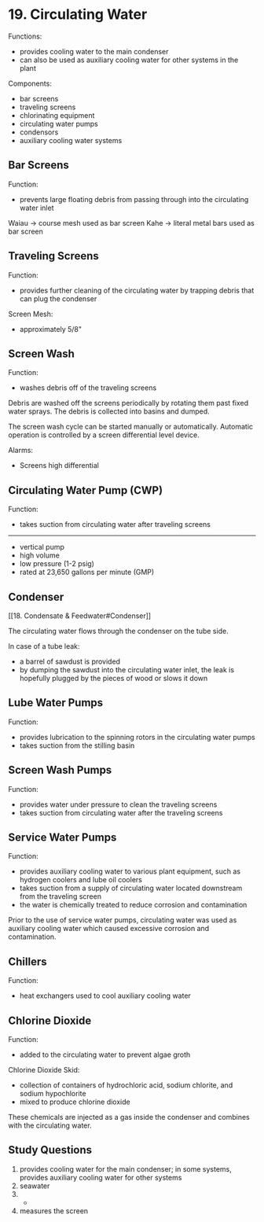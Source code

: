 # 19. Circulating Water

Functions:
-	provides cooling water to the main condenser
-	can also be used as auxiliary cooling water for other systems in the plant

Components:
-	bar screens
-	traveling screens
-	chlorinating equipment
-	circulating water pumps
-	condensors
-	auxiliary cooling water systems

## Bar Screens
Function:
-	prevents large floating debris from passing through into the circulating water inlet

Waiau -> course mesh used as bar screen
Kahe -> literal metal bars used as bar screen

## Traveling Screens
Function:
-	provides further cleaning of the circulating water by trapping debris that can plug the condenser

Screen Mesh:
-	approximately 5/8"

## Screen Wash
Function:
-	washes debris off of the traveling screens

Debris are washed off the screens periodically by rotating them past fixed water sprays. The debris is collected into basins and dumped.

The screen wash cycle can be started manually or automatically. Automatic operation is controlled by a screen differential level device.

Alarms:
-	Screens high differential

## Circulating Water Pump (CWP)
Function:
-	takes suction from circulating water after traveling screens

---
-	vertical pump
-	high volume
-	low pressure (1-2 psig)
-	rated at 23,650 gallons per minute (GMP)

## Condenser
[[18. Condensate & Feedwater#Condenser]]

The circulating water flows through the condenser on the tube side.

In case of a tube leak:
-	a barrel of sawdust is provided
-	by dumping the sawdust into the circulating water inlet, the leak is hopefully plugged by the pieces of wood or slows it down

## Lube Water Pumps
Function:
-	provides lubrication to the spinning rotors in the circulating water pumps
-	takes suction from the stilling basin

## Screen Wash Pumps
Function:
-	provides water under pressure to clean the traveling screens
-	takes suction from circulating water after the traveling screens

## Service Water Pumps
Function:
-	provides auxiliary cooling water to various plant equipment, such as hydrogen coolers and lube oil coolers
-	takes suction from a supply of circulating water located downstream from the traveling screen
-	the water is chemically treated to reduce corrosion and contamination

Prior to the use of service water pumps, circulating water was used as auxiliary cooling water which caused excessive corrosion and contamination.

## Chillers
Function:
-	heat exchangers used to cool auxiliary cooling water

## Chlorine Dioxide
Function:
-	added to the circulating water to prevent algae groth

Chlorine Dioxide Skid:
-	collection of containers of hydrochloric acid, sodium chlorite, and sodium hypochlorite
-	mixed to produce chlorine dioxide

These chemicals are injected as a gas inside the condenser and combines with the circulating water.

## Study Questions
1.	provides cooling water for the main condenser; in some systems, provides auxiliary cooling water for other systems
2.	seawater
3.	-
4.	measures the screen 